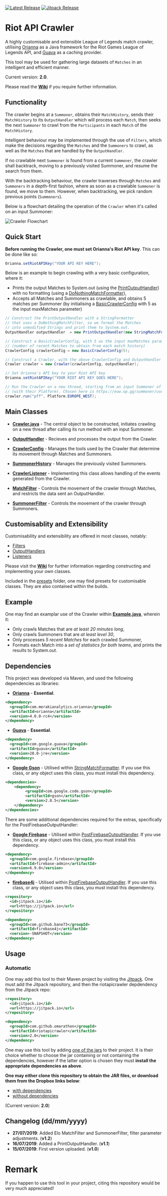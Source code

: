 [![Latest Release](https://img.shields.io/github/release/omarathon/riot-api-crawler.svg)](https://github.com/omarathon/riot-api-crawler/releases/latest) [![Jitpack Release](https://jitpack.io/v/omarathon/riotapicrawler.svg)](https://jitpack.io/#omarathon/riotapicrawler)

# Riot API Crawler

A highly customisable and extensible League of Legends match crawler, utilising [Orianna](https://github.com/meraki-analytics/orianna) as a Java framework for the Riot Games League of Legends API, and [Guava](https://github.com/google/guava) as a caching provider.

This tool may be used for gathering large datasets of ``Matches`` in an intelligent and efficient manner.

Current version: **2.0**.

Please read the [**Wiki**](../../wiki/Home) if you require further information.

## Functionality

The crawler begins at a ``Summoner``, obtains their ``MatchHistory``, sends their ``MatchHistory`` to its ``OutputHandler`` which will process each ``Match``, then seeks the next ``Summoner`` to crawl from the ``Participants`` in each ``Match`` of the ``MatchHistory``.

Intelligent behaviour may be implemented through the use of ``Filters``, which make the decisions regarding the ``Matches`` and the ``Summoners`` to crawl, as well as the ``Matches`` that are handled by the ``OutputHandler``.

If no crawlable next ``Summoner`` is found from a current ``Summoner``, the crawler shall backtrack, moving to a previously visited Summoner, and resume the search from them.

With the backtracking behaviour, the crawler traverses through ``Matches`` and ``Summoners`` in a depth-first fashion, where as soon as a crawlable ``Summoner`` is found, we move to them. However, when backtracking, we pick random previous points (``Summoners``).

Below is a flowchart detailing the operation of the ``Crawler`` when it's called on an input Summoner:

![Crawler Flowchart](https://i.imgur.com/BvKHI9B.png)

## Quick Start

**Before running the Crawler, one must set Orianna's Riot API key**. This can be done like so:
```java
Orianna.setRiotAPIKey("YOUR API KEY HERE");
```

Below is an example to begin crawling with a very basic configuration, where it:
 - Prints the output Matches to System.out (using the [PrintOutputHandler](riotapicrawler/presets/outputhandlers/PrintOutputHandler.java)) with no formatting (using a [DoNothingMatchFormatter](riotapicrawler/presets/matchformatters/DoNothingMatchFormatter.java)),
 - Accepts all Matches and Summoners as crawlable, and obtains 5 matches per Summoner (by initialising a [BasicCrawlerConfig](riotapicrawler/presets/crawlerconfigs/BasicCrawlerConfig.java) with 5 as the input maxMatches parameter)
 
 ```java
// Construct the PrintOutputHandler with a StringFormatter
// that uses a DoNothingMatchFilter, so we format the Matches
// into unmodified Strings and print them to System.out.
OutputHandler outputHandler  = new PrintOutputHandler(new StringMatchFormatter(new DoNothingMatchFormatter()));

// Construct a BasicCrawlerConfig, with 5 as the input maxMatches parameter
// (number of recent Matches to obtain from each match history)
CrawlerConfig crawlerConfig = new BasicCrawlerConfig(5);

// Construct a Crawler, with the above CrawlerConfig and OutputHandler
Crawler crawler = new Crawler(crawlerConfig, outputHandler);

// Set Orianna's API key to your Riot API key
Orianna.setRiotAPIKey("YOUR RIOT API KEY GOES HERE");

// Run the Crawler on a new thread, starting from an input Summoner of choice
// (with their Platform). Chosen here is https://euw.op.gg/summoner/userName=pff.
crawler.run("pff", Platform.EUROPE_WEST);
 ```
 
 

 ## Main Classes
 
 - [**Crawler.java**](riotapicrawler/src/Crawler.java) - The central object to be constructed, initiates crawling on a new thread after calling its run method with an input Summoner.
 
 - [**OutputHandler**](riotapicrawler/src/lib/handler/OutputHandler.java) - Recieves and processes the output from the Crawler.
 
- [**CrawlerConfig**](riotapicrawler/src/lib/CrawlerConfig.java) - Manages the tools used by the Crawler that determine its movement through Matches and Summoners.

- [**SummonerHistory**](riotapicrawler/src/lib/SummonerHistory.java) - Manages the previously visited Summoners.

- [**CrawlerListener**](riotapicrawler/src/lib/CrawlerListener.java) - Implementing this class allows handling of the events generated from the Crawler.

- [**MatchFilter**](riotapicrawler/src/lib/filter/MatchFilter.java) - Controls the movement of the crawler through Matches, and restricts the data sent an OutputHandler.

- [**SummonerFilter**](riotapicrawler/src/lib/filter/SummonerFilter.java) - Controls the movement of the crawler through Summoners.

## Customisablity and Extensibility

Customisability and extensibility are offered in most classes, notably:
- [Filters](../../wiki/Filters)
- [OutputHandlers](../../wiki/OutputHandlers)
- [Listeners](../../wiki/Listeners)

Please visit the [**Wiki**](../../wiki/Home) for further information regarding constructing and implementing your own classes.

Included in the [presets](riotapicrawler/presets) folder, one may find presets for customisable classes. They are also contained within the builds.

## Example

One may find an examplar use of the Crawler within [**Example.java**](examples/Example.java), wherein it:
   - Only crawls Matches that are *at least 20 minutes long*,
   - Only crawls Summoners that are *at least level 30*,
   - Only processes *5 recent Matches* for each crawled Summoner,
   - Formats each Match into a *set of statistics for both teams*, and prints the results to System.out.

## Dependencies
This project was developed via Maven, and used the following dependencies as libraries:
 - [**Orianna**](https://github.com/meraki-analytics/orianna) - **Essential**.
```xml
<dependency>
  <groupId>com.merakianalytics.orianna</groupId>
  <artifactId>orianna</artifactId>
  <version>4.0.0-rc4</version>
</dependency>
```

- [**Guava**](https://github.com/google/guava) - **Essential**.
```xml
<dependency>
  <groupId>com.google.guava</groupId>
  <artifactId>guava</artifactId>
  <version>28.0-jre</version>
</dependency>
```

 - [**Google Gson**](https://github.com/google/gson) - Utilised within [StringMatchFormatter](riotapicrawler/presets/matchformatters/StringMatchFormatter.java). If you use this class, or any object uses this class, you must install this dependency.
```xml
<dependencies>
	<dependency>  
		 <groupId>com.google.code.gson</groupId>  
		 <artifactId>gson</artifactId>  
		 <version>2.8.5</version>  
	</dependency>
</dependencies>
```

There are some additional dependencies required for the extras, specifically for the PostFirebaseOutputHandler:
 - [**Google Firebase**](https://firebase.google.com/) - Utilised within [PostFirebaseOutputHandler](riotapicrawler/presets/outputhandlers/PostFirebaseOutputHandler.java). If you use this class, or any object uses this class, you must install this dependency.
```xml
<dependency>
  <groupId>com.google.firebase</groupId>
  <artifactId>firebase-admin</artifactId>
  <version>6.9.0</version>
</dependency>
```
 - [**firebase4j**](https://github.com/bane73/firebase4j) - Utilised within [PostFirebaseOutputHandler](riotapicrawler/presets/outputhandlers/PostFirebaseOutputHandler.java). If you use this class, or any object uses this class, you must install this dependency.
```xml
<repository>
  <id>jitpack.io</id>
  <url>https://jitpack.io</url>
</repository>

<dependency>
  <groupId>com.github.bane73</groupId>
  <artifactId>firebase4j</artifactId>
  <version>-SNAPSHOT</version>
</dependency>
```

## Usage

### Automatic

One may add this tool to their Maven project by visiting the [Jitpack](https://jitpack.io/#omarathon/riotapicrawler/). One must add the Jitpack repository, and then the riotapicrawler depdendency from the Jitpack repo:
```xml
<repository>
  <id>jitpack.io</id>
  <url>https://jitpack.io</url>
</repository>

<dependency>
  <groupId>com.github.omarathon</groupId>
  <artifactId>riotapicrawler</artifactId>
  <version>2.0</version>
</dependency>
```

One may use this tool by adding [one of the jars](builds) to their project. It is their choice whether to choose the jar containing or not containing the dependencies, however if the latter option is chosen they must **install the appropriate dependencies as above**.

**One may either clone this repository to obtain the JAR files, or download them from the Dropbox links below**:

 - [with dependencies](https://www.dropbox.com/s/s4ll1tlsen1bysh/riotapicrawler-2.0-dep.jar?dl=0)
 - [without dependencies](https://www.dropbox.com/s/vsew4i75c1zui5y/riotapicrawler-2.0.jar?dl=0)
 
(Current version: **2.0**)

## Changelog (dd/mm/yyyy)

  - **27/07/2019**: Added Elo MatchFilter and SummonerFilter, filter parameter adjustments. (**v1.2**)
  - **16/07/2019**: Added a PrintOutputHandler. (**v1.1**)
  - **15/07/2019**: First version uploaded. (**v1.0**)
  
  # Remark
  
  If you happen to use this tool in your project, citing this repository would be very much appreciated!
